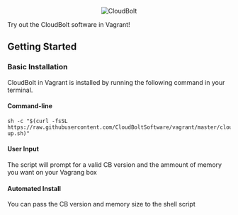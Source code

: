 <p align="center">
  <img src="https://www.cloudbolt.io/wp-content/uploads/CloudBolt_hlogo_blue_cloud_w_text-small.png" alt="CloudBolt">
</p>

Try out the CloudBolt software in Vagrant!

## Getting Started

### Basic Installation

CloudBolt in Vagrant is installed by running the following command in your terminal.

#### Command-line

```shell
sh -c "$(curl -fsSL https://raw.githubusercontent.com/CloudBoltSoftware/vagrant/master/cloudbolt-up.sh)"
```

#### User Input

The script will prompt for a valid CB version and the ammount of memory you want on your Vagrang box

#### Automated Install

You can pass the CB version and memory size to the shell script
